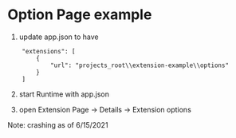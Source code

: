 # Option Page example

1. update app.json to have

~~~
	"extensions": [
		{
			"url": "projects_root\\extension-example\\options"
		}
	]
~~~

2. start Runtime with app.json

3. open Extension Page -> Details -> Extension options

Note:  crashing as of 6/15/2021